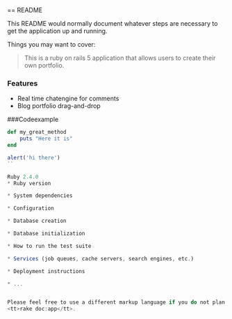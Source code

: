 == README


This README would normally document whatever steps are necessary to get the
application up and running.

Things you may want to cover:

> This is a ruby on rails 5 application that allows users to create their own portfolio.
### Features 

- Real time chatengine for comments
- Blog portfolio drag-and-drop

###Codeexample

```ruby
def my_great_method 
	puts "Here it is"
end
```

```javascript
alert('hi there')
``

Ruby 2.4.0 
* Ruby version

* System dependencies

* Configuration

* Database creation

* Database initialization

* How to run the test suite

* Services (job queues, cache servers, search engines, etc.)

* Deployment instructions

* ...


Please feel free to use a different markup language if you do not plan to run
<tt>rake doc:app</tt>.
